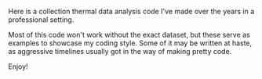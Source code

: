 Here is a collection thermal data analysis code I've made over the years in a professional setting. 

Most of this code won't work without the exact dataset, but these serve as examples to showcase my coding style. Some of it may be written at haste, as aggressive timelines usually got in the way of making pretty code. 

Enjoy!
